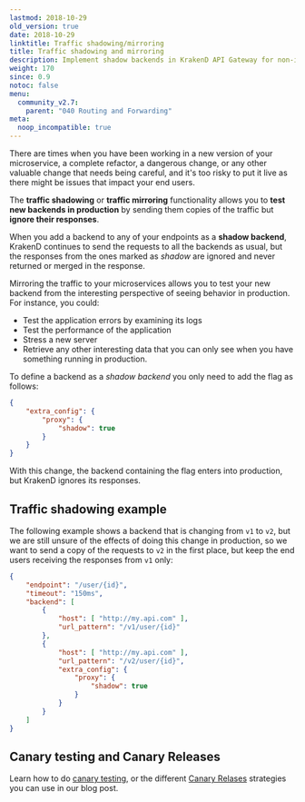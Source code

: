 ```yaml
---
lastmod: 2018-10-29
old_version: true
date: 2018-10-29
linktitle: Traffic shadowing/mirroring
title: Traffic shadowing and mirroring
description: Implement shadow backends in KrakenD API Gateway for non-intrusive testing and monitoring of new backend services or API versions
weight: 170
since: 0.9
notoc: false
menu:
  community_v2.7:
    parent: "040 Routing and Forwarding"
meta:
  noop_incompatible: true
---
```

There are times when you have been working in a new version of your microservice, a complete refactor, a dangerous change, or any other valuable change that needs being careful, and it's too risky to put it live as there might be issues that impact your end users.

The **traffic shadowing** or **traffic mirroring** functionality allows you to **test new backends in production** by sending them copies of the traffic but **ignore their responses**.

When you add a backend to any of your endpoints as a **shadow backend**, KrakenD continues to send the requests to all the backends as usual, but the responses from the ones marked as *shadow* are ignored and never returned or merged in the response.

Mirroring the traffic to your microservices allows you to test your new backend from the interesting perspective of seeing behavior in production. For instance, you could:

- Test the application errors by examining its logs
- Test the performance of the application
- Stress a new server
- Retrieve any other interesting data that you can only see when you have something running in production.

To define a backend as a *shadow backend* you only need to add the flag as follows:

```json
{
    "extra_config": {
        "proxy": {
            "shadow": true
        }
    }
}
```

With this change, the backend containing the flag enters into production, but KrakenD ignores its responses.

## Traffic shadowing example
The following example shows a backend that is changing from `v1` to `v2`, but we are still unsure of the effects of doing this change in production, so we want to send a copy of the requests to `v2` in the first place, but keep the end users receiving the responses from `v1` only:

```json
{
    "endpoint": "/user/{id}",
    "timeout": "150ms",
    "backend": [
        {
            "host": [ "http://my.api.com" ],
            "url_pattern": "/v1/user/{id}"
        },
        {
            "host": [ "http://my.api.com" ],
            "url_pattern": "/v2/user/{id}",
            "extra_config": {
                "proxy": {
                    "shadow": true
                }
            }
        }
    ]
}
```

## Canary testing and Canary Releases
Learn how to do [canary testing](/blog/krakend-shadow-testing/), or the different [Canary Relases](/blog/canary-releases/) strategies you can use in our blog post.